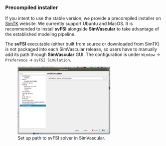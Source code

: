 ### Precompiled installer

If you intent to use the stable version, we provide a precompiled installer on <a href="https://simtk.org/projects/simvascular#">SimTK</a> website. We currently support Ubuntu and MacOS. It is recommended to install **svFSI** alongside <strong>SimVascular</strong> to take advantage of the established modeling pipeline.

The **svFSI** executable (either built from source or downloaded from SimTK) is not packaged into each SimVascular release, so users have to manually add its path through **SimVascular** GUI. The configuration is under <code>Window</code> -> <code>Preference</code> -> <code>svFSI Simulation</code>.

<figure>
  <img class="svImg svImgMd" src="documentation/svfsi/main/imgs/path_to_binary.png" style="width:70%">
  <figcaption class="svCaption" >Set up path to svFSI solver in SimVascular.</figcaption>
</figure>